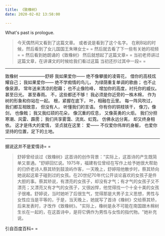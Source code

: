 ```yaml
---
title: 《致橡树》
date: 2020-02-02 13:58:00

---
```

What's past is prologue.

<!--more-->

>今天偶然间又看到了这篇文章。
>或者说是看到了这个名字。
>在刷B站的时候，然后看到了女儿国国王朱琳女士= =
>然后就去看了下一些有关她的视频= =
>然后看到她朗诵的《致橡树》
>然后就想起了这篇文章= =
>当初老师讲过这篇文章，在讲课文的时候给我们看过这篇
>当初还抄过其中一段= =



----------
致橡树 ——————舒婷
我如果爱你——
绝不像攀援的凌霄花，
借你的高枝炫耀自己；
我如果爱你——
绝不学痴情的鸟儿，
为绿荫重复单调的歌曲；
也不止像泉源，
常年送来清凉的慰藉；
也不止像险峰，
增加你的高度，衬托你的威仪。
甚至日光。
甚至春雨。
不，这些都还不够！
我必须是你近旁的一株木棉，
作为树的形象和你站在一起。
根，紧握在底下，
叶，相融在云里。
每一阵风吹过，
我们都互相致意，
但没有人，
听懂我们的言语。
你有你的铜枝铁干，
像刀，像剑，
也像戟；
我又我红硕的花朵，
像沉重的叹息，
又像英勇的火炬。
我们分担寒潮、风雷、霹雳；
我们共享雾霭、流岚、虹霓。
仿佛永远分离，
却又终身相依。
这才是伟大的爱情，
坚贞就在这里：
爱——
不仅爱你伟岸的身躯，
也爱你坚持的位置，足下的土地。

----------

据说这并不是爱情诗= =

> 舒婷曾经谈过《致橡树》这首诗的创作背景："实际上，这首诗的产生既简单又普通。"舒婷回忆说。1975年，福建有位曾经在写作上给予她很大帮助的归侨老诗人蔡其矫到鼓浪屿作客，一天晚上，舒婷陪他散步时，蔡其矫向她说起这辈子碰到过的女孩。在20世纪70年代公开谈论喜欢的女孩子是件大胆的事。蔡其矫说，有漂亮的女孩子，却没有才气；有才气的女孩子又不漂亮；又漂亮又有才气的女孩子，又很凶悍，他觉得找一个十全十美的女孩子很难。舒婷说，当时她听了后很生气，觉得那是大男子主义思想，男性与女性应当是平等的，于是，当天晚上，她就写了首诗《橡树》交给蔡其矫，后来发表时，才改作《致橡树》。"实际上，橡树是永不可能在南国跟木棉树生长在一起的，在这首诗中，是将它俩作为男性与女性的指代物。"她补充说。

引自百度百科= =

